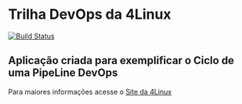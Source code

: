 # Trilha DevOps da 4Linux

<!-- Altere a Flag abaixo com sua URL do Travis -->
[![Build Status](https://travis-ci.org/clecioanderson/DevOpsLab-HelloWorld.svg?branch=master)](https://travis-ci.org/clecioanderson/DevOpsLab-HelloWorld)
## Aplicação criada para exemplificar o Ciclo de uma PipeLine DevOps


Para maiores informações acesse o [Site da 4Linux](https://www.4linux.com.br/cursos/devops)
